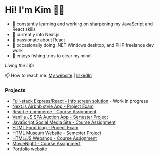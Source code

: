 # Hi! I'm Kim 🙋‍♂️

- 💪 constantly learning and working on sharpening my JavaScript and React skills
- 🚀 currently into Next.js
- 💙 passionate about React
- 💼 occasionally doing .NET Windows desktop, and PHP freelance dev work
- 🎣 enjoys fishing trips to clear my mind

_Living the Life_

📫 How to reach me: [My website](https://kimrune.dev) | [linkedIn](https://www.linkedin.com/in/kim-rune-m%C3%B8ller-32523394)

### Projects

- [Full-stack Express/React - Info screen solution](https://github.com/kimrm/room-status) - Work in progress
- [Next.js Airbnb style App - Project Exam](https://github.com/kimrm/venue-booking-app)
- [React e-commerce - Course Assignment](https://github.com/kimrm/e-commerce-course-assignment)
- [Vanilla JS SPA Auction App - Semester Project](https://github.com/kimrm/auction-house)
- [JavaScript Social Media Site - Course Assignment](https://github.com/kimrm/JS2-CA)
- [HTML Food blog - Project Exam](https://github.com/kimrm/foodblog)
- [HTML Museum Website - Semester Project](https://github.com/kimrm/cosmu)
- [HTML/JS Webshop - Course Assignment](https://github.com/kimrm/rainy-days-ca)
- [MovieNight - Course Assignment](https://github.com/kimrm/movienight)
- [Portfolio website](https://kimrune.dev)

<!--
**kimrm/kimrm** is a ✨ _special_ ✨ repository because its `README.md` (this file) appears on your GitHub profile.

Here are some ideas to get you started:

- 🔭 I’m currently working on ...
- 🌱 I’m currently learning ...
- 👯 I’m looking to collaborate on ...
- 🤔 I’m looking for help with ...
- 💬 Ask me about ...
- 📫 How to reach me: ...
- 😄 Pronouns: ...
- ⚡ Fun fact: ...
-->
